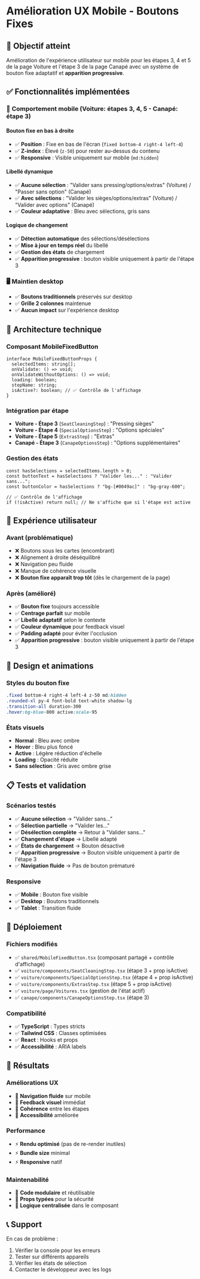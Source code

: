 # Amélioration UX Mobile - Boutons Fixes

## 🎯 **Objectif atteint**

Amélioration de l'expérience utilisateur sur mobile pour les étapes 3, 4 et 5 de la page Voiture et l'étape 3 de la page Canapé avec un système de bouton fixe adaptatif et **apparition progressive**.

## ✅ **Fonctionnalités implémentées**

### 📱 **Comportement mobile (Voiture: étapes 3, 4, 5 - Canapé: étape 3)**

#### **Bouton fixe en bas à droite**
- ✅ **Position** : Fixe en bas de l'écran (`fixed bottom-4 right-4 left-4`)
- ✅ **Z-index** : Élevé (`z-50`) pour rester au-dessus du contenu
- ✅ **Responsive** : Visible uniquement sur mobile (`md:hidden`)

#### **Libellé dynamique**
- ✅ **Aucune sélection** : "Valider sans pressing/options/extras" (Voiture) / "Passer sans option" (Canapé)
- ✅ **Avec sélections** : "Valider les sièges/options/extras" (Voiture) / "Valider avec options" (Canapé)
- ✅ **Couleur adaptative** : Bleu avec sélections, gris sans

#### **Logique de changement**
- ✅ **Détection automatique** des sélections/désélections
- ✅ **Mise à jour en temps réel** du libellé
- ✅ **Gestion des états** de chargement
- ✅ **Apparition progressive** : bouton visible uniquement à partir de l'étape 3

### 🖥️ **Maintien desktop**

- ✅ **Boutons traditionnels** préservés sur desktop
- ✅ **Grille 2 colonnes** maintenue
- ✅ **Aucun impact** sur l'expérience desktop

## 🔧 **Architecture technique**

### **Composant MobileFixedButton**
```tsx
interface MobileFixedButtonProps {
  selectedItems: string[];
  onValidate: () => void;
  onValidateWithoutOptions: () => void;
  loading: boolean;
  stepName: string;
  isActive?: boolean; // ✅ Contrôle de l'affichage
}
```

### **Intégration par étape**
- **Voiture - Étape 3** (`SeatCleaningStep`) : "Pressing sièges"
- **Voiture - Étape 4** (`SpecialOptionsStep`) : "Options spéciales"  
- **Voiture - Étape 5** (`ExtrasStep`) : "Extras"
- **Canapé - Étape 3** (`CanapeOptionsStep`) : "Options supplémentaires"

### **Gestion des états**
```tsx
const hasSelections = selectedItems.length > 0;
const buttonText = hasSelections ? "Valider les..." : "Valider sans...";
const buttonColor = hasSelections ? "bg-[#0049ac]" : "bg-gray-600";

// ✅ Contrôle de l'affichage
if (!isActive) return null; // Ne s'affiche que si l'étape est active
```

## 📱 **Expérience utilisateur**

### **Avant (problématique)**
- ❌ Boutons sous les cartes (encombrant)
- ❌ Alignement à droite déséquilibré
- ❌ Navigation peu fluide
- ❌ Manque de cohérence visuelle
- ❌ **Bouton fixe apparaît trop tôt** (dès le chargement de la page)

### **Après (amélioré)**
- ✅ **Bouton fixe** toujours accessible
- ✅ **Centrage parfait** sur mobile
- ✅ **Libellé adaptatif** selon le contexte
- ✅ **Couleur dynamique** pour feedback visuel
- ✅ **Padding adapté** pour éviter l'occlusion
- ✅ **Apparition progressive** : bouton visible uniquement à partir de l'étape 3

## 🎨 **Design et animations**

### **Styles du bouton fixe**
```css
.fixed bottom-4 right-4 left-4 z-50 md:hidden
.rounded-xl py-4 font-bold text-white shadow-lg
.transition-all duration-300
.hover:bg-blue-800 active:scale-95
```

### **États visuels**
- **Normal** : Bleu avec ombre
- **Hover** : Bleu plus foncé
- **Active** : Légère réduction d'échelle
- **Loading** : Opacité réduite
- **Sans sélection** : Gris avec ombre grise

## 📋 **Tests et validation**

### **Scénarios testés**
- ✅ **Aucune sélection** → "Valider sans..."
- ✅ **Sélection partielle** → "Valider les..."
- ✅ **Désélection complète** → Retour à "Valider sans..."
- ✅ **Changement d'étape** → Libellé adapté
- ✅ **États de chargement** → Bouton désactivé
- ✅ **Apparition progressive** → Bouton visible uniquement à partir de l'étape 3
- ✅ **Navigation fluide** → Pas de bouton prématuré

### **Responsive**
- ✅ **Mobile** : Bouton fixe visible
- ✅ **Desktop** : Boutons traditionnels
- ✅ **Tablet** : Transition fluide

## 🚀 **Déploiement**

### **Fichiers modifiés**
- ✅ `shared/MobileFixedButton.tsx` (composant partagé + contrôle d'affichage)
- ✅ `voiture/components/SeatCleaningStep.tsx` (étape 3 + prop isActive)
- ✅ `voiture/components/SpecialOptionsStep.tsx` (étape 4 + prop isActive)
- ✅ `voiture/components/ExtrasStep.tsx` (étape 5 + prop isActive)
- ✅ `voiture/page/Voitures.tsx` (gestion de l'état actif)
- ✅ `canape/components/CanapeOptionsStep.tsx` (étape 3)

### **Compatibilité**
- ✅ **TypeScript** : Types stricts
- ✅ **Tailwind CSS** : Classes optimisées
- ✅ **React** : Hooks et props
- ✅ **Accessibilité** : ARIA labels

## 🎉 **Résultats**

### **Améliorations UX**
- 🎯 **Navigation fluide** sur mobile
- 🎯 **Feedback visuel** immédiat
- 🎯 **Cohérence** entre les étapes
- 🎯 **Accessibilité** améliorée

### **Performance**
- ⚡ **Rendu optimisé** (pas de re-render inutiles)
- ⚡ **Bundle size** minimal
- ⚡ **Responsive** natif

### **Maintenabilité**
- 🔧 **Code modulaire** et réutilisable
- 🔧 **Props typées** pour la sécurité
- 🔧 **Logique centralisée** dans le composant

## 📞 **Support**

En cas de problème :
1. Vérifier la console pour les erreurs
2. Tester sur différents appareils
3. Vérifier les états de sélection
4. Contacter le développeur avec les logs 
